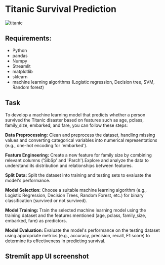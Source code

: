 # Titanic Survival Prediction
![titanic](https://i0.wp.com/insights-on.com/wp-content/uploads/2021/03/10-sn56-20201221-titanicsinking-hr.jpg?fit=1024%2C572&ssl=1)

## Requirements:
  - Python
  - pandas
  - Numpy
  - Streamlit
  - matplotlib
  - sklearn
  - machine learning algorithms (Logistic regression, Decision tree, SVM, Random forest)
 
## Task
To develop a machine learning model that predicts whether a person survived the Titanic disaster based on features such as age, pclass, family_size, embarked, and fare, you can follow these steps:

**Data Preprocessing:**
Clean and preprocess the dataset, handling missing values and converting categorical variables into numerical representations (e.g., one-hot encoding for 'embarked').

**Feature Engineering:**
Create a new feature for family size by combining relevant columns ('SibSp' and 'Parch').Explore and analyze the data to understand its distribution and relationships between features.

**Split Data:**
Split the dataset into training and testing sets to evaluate the model's performance.

**Model Selection:**
Choose a suitable machine learning algorithm (e.g., Logistic Regression, Decision Trees, Random Forest, etc.) for binary classification (survived or not survived).

**Model Training:**
Train the selected machine learning model using the training dataset and the features mentioned (age, pclass, family_size, embarked, fare) as predictors.

**Model Evaluation:**
Evaluate the model's performance on the testing dataset using appropriate metrics (e.g., accuracy, precision, recall, F1 score) to determine its effectiveness in predicting survival.

## Stremlit app UI screenshot
![]()
